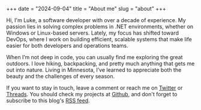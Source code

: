 +++
date = "2024-09-04"
title = "About me"
slug = "about"
+++

Hi, I'm Luke, a software developer with over a decade of experience. My passion lies in solving complex problems in .NET environments, whether on Windows or Linux-based servers. Lately, my focus has shifted toward DevOps, where I work on building efficient, scalable systems that make life easier for both developers and operations teams.

When I’m not deep in code, you can usually find me exploring the great outdoors. I love hiking, backpacking, and pretty much anything that gets me out into nature. Living in Minnesota, I’ve learned to appreciate both the beauty and the challenges of every season. 

If you want to stay in touch, leave a comment or reach me on [Twitter][twitter] or [Threads][threads]. You should check my projects at [Github][github], and don't forget to subscribe to this blog's [RSS feed][feed].

[hh]: http://www.hikinghealthy.com
[threads]: https://www.threads.net/@lukebearl
[twitter]: https://twitter.com/lukebearl
[github]: https://github.com/lbearl
[feed]: /index.xml